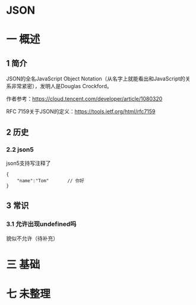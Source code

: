 # JSON

# 一 概述

## 1 简介
JSON的全名JavaScript Object Notation（从名字上就能看出和JavaScript的关系非常紧密），发明人是Douglas Crockford。

作者参考：https://cloud.tencent.com/developer/article/1080320

RFC 7159关于JSON的定义：https://tools.ietf.org/html/rfc7159

## 2 历史
### 2.2 json5
json5支持写注释了

```json5
{
    "name":"Tom"       // 你好
}
```

## 3 常识
### 3.1 允许出现undefined吗
貌似不允许（待补充）

# 三 基础


# 七 未整理
